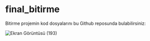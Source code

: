 # final_bitirme

 Bitirme projemin kod dosyalarını bu Github reposunda bulabilirsiniz:

  ![Ekran Görüntüsü (193)](https://github.com/user-attachments/assets/55743323-655c-41c0-9ccc-eefb504f813a)
  
